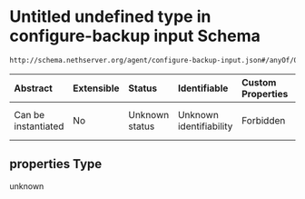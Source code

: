 # Untitled undefined type in configure-backup input Schema

```txt
http://schema.nethserver.org/agent/configure-backup-input.json#/anyOf/0/properties
```



| Abstract            | Extensible | Status         | Identifiable            | Custom Properties | Additional Properties | Access Restrictions | Defined In                                                                                |
| :------------------ | :--------- | :------------- | :---------------------- | :---------------- | :-------------------- | :------------------ | :---------------------------------------------------------------------------------------- |
| Can be instantiated | No         | Unknown status | Unknown identifiability | Forbidden         | Allowed               | none                | [configure-backup-input.json\*](agent/configure-backup-input.json "open original schema") |

## properties Type

unknown
